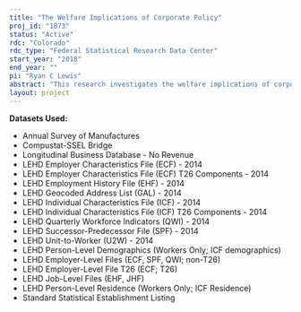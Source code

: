 ```yaml
---
title: "The Welfare Implications of Corporate Policy"
proj_id: "1873"
status: "Active"
rdc: "Colorado"
rdc_type: "Federal Statistical Research Data Center"
start_year: "2018"
end_year: ""
pi: "Ryan C Lewis"
abstract: "This research investigates the welfare implications of corporate actions by examining the effects of leverage, mergers, and acquisition on other nearby firms and local labor markets. In addition to leveraging well-established estimates of local commuting zones to assess spillover effects of these actions, we use data from Longitudinal Employer-Household Dynamics and the Longitudinal Business Database to compute granular overlapping zones and a new measure of local labor and firm competition that we call Regions of Spatial Competition, which should be more accurate for areas on the borders of existing commuting zones. We then compare the mobility and wages of workers in these markets who do and do not experience corporate shocks. If differences are found, results suggest that existing corporate finance theories focusing on privately optimal frameworks fail to capture ways that spillover impacts local markets more widely. "
layout: project
---
```


**Datasets Used:**

  - Annual Survey of Manufactures 
  - Compustat-SSEL Bridge 
  - Longitudinal Business Database - No Revenue 
  - LEHD Employer Characteristics File (ECF) - 2014 
  - LEHD Employer Characteristics File (ECF) T26 Components - 2014 
  - LEHD Employment History File (EHF) - 2014 
  - LEHD Geocoded Address List (GAL) - 2014 
  - LEHD Individual Characteristics File (ICF) - 2014 
  - LEHD Individual Characteristics File (ICF) T26 Components - 2014 
  - LEHD Quarterly Workforce Indicators (QWI) - 2014 
  - LEHD Successor-Predecessor File (SPF) - 2014 
  - LEHD Unit-to-Worker (U2W) - 2014 
  - LEHD Person-Level Demographics (Workers Only; ICF demographics) 
  - LEHD Employer-Level Files (ECF, SPF, QWI; non-T26) 
  - LEHD Employer-Level File T26 (ECF; T26) 
  - LEHD Job-Level Files (EHF, JHF) 
  - LEHD Person-Level Residence (Workers Only; ICF Residence) 
  - Standard Statistical Establishment Listing 

